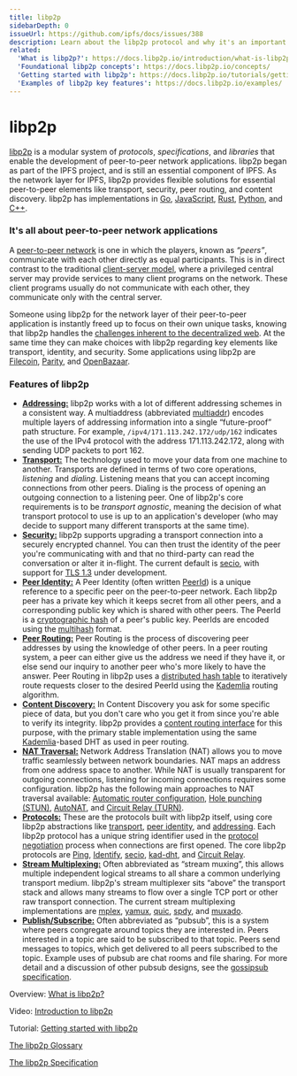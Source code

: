 ```yaml
---
title: libp2p
sidebarDepth: 0
issueUrl: https://github.com/ipfs/docs/issues/388
description: Learn about the libp2p protocol and why it's an important ingredient in how IPFS works.
related:
  'What is libp2p?': https://docs.libp2p.io/introduction/what-is-libp2p/
  'Foundational libp2p concepts': https://docs.libp2p.io/concepts/
  'Getting started with libp2p': https://docs.libp2p.io/tutorials/getting-started/
  'Examples of libp2p key features': https://docs.libp2p.io/examples/
---
```


# **libp2p**

[libp2p](https://libp2p.io/) is a modular system of _protocols_, _specifications_, and _libraries_ that enable the development of peer-to-peer network applications. libp2p began as part of the IPFS project, and is still an essential component of IPFS. As the network layer for IPFS, libp2p provides flexible solutions for essential peer-to-peer elements like transport, security, peer routing, and content discovery. libp2p has implementations in [Go](https://github.com/libp2p/go-libp2p), [JavaScript](https://github.com/libp2p/js-libp2p), [Rust](https://github.com/libp2p/rust-libp2p), [Python](https://github.com/libp2p/py-libp2p), and [C++](https://github.com/soramitsu/libp2p).

### It's all about peer-to-peer network applications

A [peer-to-peer network](https://docs.libp2p.io/reference/glossary/#peer-to-peer-p2p) is one in which the players, known as _“peers”_, communicate with each other directly as equal participants. This is in direct contrast to the traditional [client-server model](https://docs.libp2p.io/reference/glossary/#client-server), where a privileged central server may provide services to many client programs on the network. These client programs usually do not communicate with each other, they communicate only with the central server.

Someone using libp2p for the network layer of their peer-to-peer application is instantly freed up to focus on their own unique tasks, knowing that libp2p handles the [challenges inherent to the decentralized web](https://hub.packtpub.com/libp2p-the-modular-p2p-network-stack-by-ipfs-for-better-decentralized-computing/). At the same time they can make choices with libp2p regarding key elements like transport, identity, and security. Some applications using libp2p are [Filecoin](https://filecoin.io/), [Parity](https://www.parity.io/why-libp2p/), and [OpenBazaar](https://www.openbazaar.org/).

### Features of libp2p

-  [**Addressing:**](https://docs.libp2p.io/concepts/addressing/) libp2p works with a lot of different addressing schemes in a consistent way. A multiaddress (abbreviated [multiaddr](https://github.com/multiformats/multiaddr)) encodes multiple layers of addressing information into a single “future-proof” path structure. For example, `/ipv4/171.113.242.172/udp/162` indicates the use of the IPv4 protocol with the address 171.113.242.172, along with sending UDP packets to port 162.
-  [**Transport:**](https://docs.libp2p.io/concepts/transport/) The technology used to move your data from one machine to another. Transports are defined in terms of two core operations, _listening_ and _dialing_. Listening means that you can accept incoming connections from other peers. Dialing is the process of opening an outgoing connection to a listening peer. One of libp2p's core requirements is to be _transport agnostic_, meaning the decision of what transport protocol to use is up to an application's developer (who may decide to support many different transports at the same time).
-  [**Security:**](https://docs.libp2p.io/introduction/what-is-libp2p/#security) libp2p supports upgrading a transport connection into a securely encrypted channel. You can then trust the identity of the peer you're communicating with and that no third-party can read the conversation or alter it in-flight. The current default is [secio](https://docs.libp2p.io/concepts/secure-comms/), with support for [TLS 1.3](https://www.ietf.org/blog/tls13/) under development.
-  [**Peer Identity:**](https://docs.libp2p.io/concepts/peer-id/) A Peer Identity (often written [PeerId](https://docs.libp2p.io/reference/glossary/#peerid)) is a unique reference to a specific peer on the peer-to-peer network. Each libp2p peer has a private key which it keeps secret from all other peers, and a corresponding public key which is shared with other peers. The PeerId is a [cryptographic hash](https://en.wikipedia.org/wiki/Cryptographic_hash_function) of a peer's public key. PeerIds are encoded using the [multihash](https://docs.libp2p.io/reference/glossary/#multihash) format.
-  [**Peer Routing:**](https://docs.libp2p.io/introduction/what-is-libp2p/#peer-routing) Peer Routing is the process of discovering peer addresses by using the knowledge of other peers. In a peer routing system, a peer can either give us the address we need if they have it, or else send our inquiry to another peer who's more likely to have the answer. Peer Routing in libp2p uses a [distributed hash table](https://docs.libp2p.io/reference/glossary/#dht) to iteratively route requests closer to the desired PeerId using the [Kademlia](https://en.wikipedia.org/wiki/Kademlia) routing algorithm.
-  [**Content Discovery:**](https://docs.libp2p.io/introduction/what-is-libp2p/#content-discovery) In Content Discovery you ask for some specific piece of data, but you don't care who you get it from since you're able to verify its integrity. libp2p provides a [content routing interface](https://github.com/libp2p/interface-content-routing) for this purpose, with the primary stable implementation using the same [Kademlia](https://en.wikipedia.org/wiki/Kademlia)-based DHT as used in peer routing.
-  [**NAT Traversal:**](https://docs.libp2p.io/concepts/nat/) Network Address Translation (NAT) allows you to move traffic seamlessly between network boundaries. NAT maps an address from one address space to another. While NAT is usually transparent for outgoing connections, listening for incoming connections requires some configuration. libp2p has the following main approaches to NAT traversal available: [Automatic router configuration](https://docs.libp2p.io/concepts/nat/#automatic-router-configuration), [Hole punching (STUN)](https://docs.libp2p.io/concepts/nat/#hole-punching-stun), [AutoNAT](https://docs.libp2p.io/concepts/nat/#autonat), and [Circuit Relay (TURN)](https://docs.libp2p.io/concepts/nat/#circuit-relay-turn).
-  [**Protocols:**](https://docs.libp2p.io/concepts/protocols/) These are the protocols built with libp2p itself, using core libp2p abstractions like [transport](https://docs.libp2p.io/concepts/transport/), [peer identity](https://docs.libp2p.io/concepts/peer-id/), and [addressing](https://docs.libp2p.io/concepts/addressing/). Each libp2p protocol has a unique string identifier used in the [protocol negotiation](https://docs.libp2p.io/concepts/protocols/#protocol-negotiation) process when connections are first opened. The core libp2p protocols are [Ping](https://docs.libp2p.io/concepts/protocols/#ping), [Identify](https://docs.libp2p.io/concepts/protocols/#identify), [secio](https://docs.libp2p.io/concepts/protocols/#secio), [kad-dht](https://docs.libp2p.io/concepts/protocols/#kad-dht), and [Circuit Relay](https://docs.libp2p.io/concepts/protocols/#circuit-relay).
-  [**Stream Multiplexing:**](https://docs.libp2p.io/concepts/stream-multiplexing/) Often abbreviated as “stream muxing”, this allows multiple independent logical streams to all share a common underlying transport medium. libp2p's stream multiplexer sits “above” the transport stack and allows many streams to flow over a single TCP port or other raw transport connection. The current stream multiplexing implementations are [mplex](https://docs.libp2p.io/concepts/stream-multiplexing/#mplex), [yamux](https://docs.libp2p.io/concepts/stream-multiplexing/#yamux), [quic](https://docs.libp2p.io/concepts/stream-multiplexing/#quic), [spdy](https://docs.libp2p.io/concepts/stream-multiplexing/#spdy), and [muxado](https://docs.libp2p.io/concepts/stream-multiplexing/#muxado).
-  [**Publish/Subscribe:**](https://docs.libp2p.io/concepts/publish-subscribe/) Often abbreviated as “pubsub”, this is a system where peers congregate around topics they are interested in. Peers interested in a topic are said to be subscribed to that topic. Peers send messages to topics, which get delivered to all peers subscribed to the topic. Example uses of pubsub are chat rooms and file sharing. For more detail and a discussion of other pubsub designs, see the [gossipsub specification](https://github.com/libp2p/specs/blob/master/pubsub/gossipsub/README.md).

Overview: [What is libp2p?](https://docs.libp2p.io/introduction/what-is-libp2p/)

Video: [Introduction to libp2p](https://www.youtube.com/embed/CRe_oDtfRLw)

Tutorial: [Getting started with libp2p](https://docs.libp2p.io/tutorials/getting-started/)

[The libp2p Glossary](https://docs.libp2p.io/reference/glossary/)

[The libp2p Specification](https://github.com/libp2p/specs)
